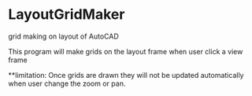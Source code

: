 LayoutGridMaker
===============

grid making on layout of AutoCAD

This program will make grids on the layout frame when user click a view frame

**limitation:
Once grids are drawn they will not be updated automatically when user change the zoom or pan.
